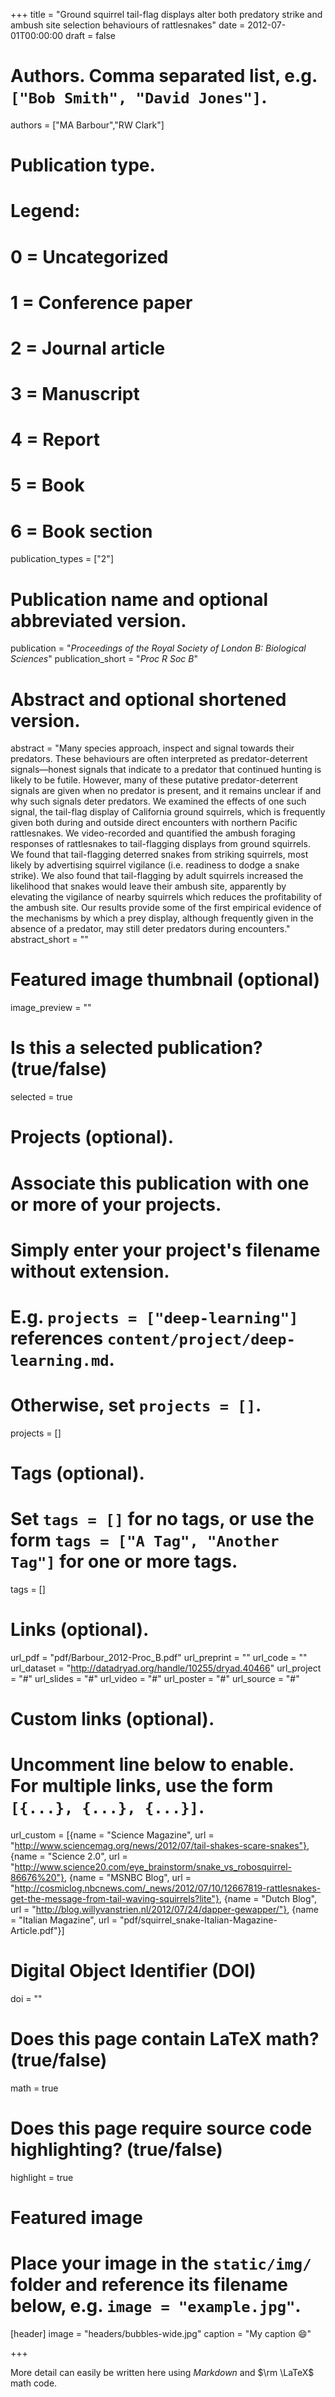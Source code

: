 +++
title = "Ground squirrel tail-flag displays alter both predatory strike and ambush site selection behaviours of rattlesnakes"
date = 2012-07-01T00:00:00
draft = false

# Authors. Comma separated list, e.g. `["Bob Smith", "David Jones"]`.
authors = ["MA Barbour","RW Clark"]

# Publication type.
# Legend:
# 0 = Uncategorized
# 1 = Conference paper
# 2 = Journal article
# 3 = Manuscript
# 4 = Report
# 5 = Book
# 6 = Book section
publication_types = ["2"]

# Publication name and optional abbreviated version.
publication = "*Proceedings of the Royal Society of London B: Biological Sciences*"
publication_short = "*Proc R Soc B*"

# Abstract and optional shortened version.
abstract = "Many species approach, inspect and signal towards their predators. These behaviours are often interpreted as predator-deterrent signals—honest signals that indicate to a predator that continued hunting is likely to be futile. However, many of these putative predator-deterrent signals are given when no predator is present, and it remains unclear if and why such signals deter predators. We examined the effects of one such signal, the tail-flag display of California ground squirrels, which is frequently given both during and outside direct encounters with northern Pacific rattlesnakes. We video-recorded and quantified the ambush foraging responses of rattlesnakes to tail-flagging displays from ground squirrels. We found that tail-flagging deterred snakes from striking squirrels, most likely by advertising squirrel vigilance (i.e. readiness to dodge a snake strike). We also found that tail-flagging by adult squirrels increased the likelihood that snakes would leave their ambush site, apparently by elevating the vigilance of nearby squirrels which reduces the profitability of the ambush site. Our results provide some of the first empirical evidence of the mechanisms by which a prey display, although frequently given in the absence of a predator, may still deter predators during encounters."
abstract_short = ""

# Featured image thumbnail (optional)
image_preview = ""

# Is this a selected publication? (true/false)
selected = true

# Projects (optional).
#   Associate this publication with one or more of your projects.
#   Simply enter your project's filename without extension.
#   E.g. `projects = ["deep-learning"]` references `content/project/deep-learning.md`.
#   Otherwise, set `projects = []`.
projects = []

# Tags (optional).
#   Set `tags = []` for no tags, or use the form `tags = ["A Tag", "Another Tag"]` for one or more tags.
tags = []

# Links (optional).
url_pdf = "pdf/Barbour_2012-Proc_B.pdf"
url_preprint = ""
url_code = ""
url_dataset = "http://datadryad.org/handle/10255/dryad.40466"
url_project = "#"
url_slides = "#"
url_video = "#"
url_poster = "#"
url_source = "#"

# Custom links (optional).
#   Uncomment line below to enable. For multiple links, use the form `[{...}, {...}, {...}]`.
url_custom = [{name = "Science Magazine", url = "http://www.sciencemag.org/news/2012/07/tail-shakes-scare-snakes"}, {name = "Science 2.0", url = "http://www.science20.com/eye_brainstorm/snake_vs_robosquirrel-86676%20"}, {name = "MSNBC Blog", url = "http://cosmiclog.nbcnews.com/_news/2012/07/10/12667819-rattlesnakes-get-the-message-from-tail-waving-squirrels?lite"}, {name = "Dutch Blog", url = "http://blog.willyvanstrien.nl/2012/07/24/dapper-gewapper/"}, {name = "Italian Magazine", url = "pdf/squirrel_snake-Italian-Magazine-Article.pdf"}]


# Digital Object Identifier (DOI)
doi = ""

# Does this page contain LaTeX math? (true/false)
math = true

# Does this page require source code highlighting? (true/false)
highlight = true

# Featured image
# Place your image in the `static/img/` folder and reference its filename below, e.g. `image = "example.jpg"`.
[header]
image = "headers/bubbles-wide.jpg"
caption = "My caption :smile:"

+++

More detail can easily be written here using *Markdown* and $\rm \LaTeX$ math code.
